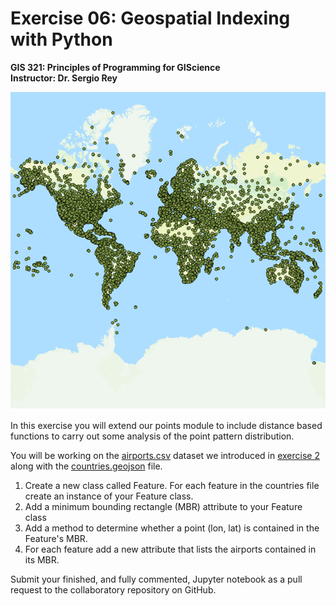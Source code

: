 # Exercise 06: Geospatial Indexing with Python

**GIS 321: Principles of Programming for GIScience**  
**Instructor: Dr. Sergio Rey**

![airports](../exercise05/figures/airportosm.png  "Aiports and Open Street Map Layer")

In this exercise you will extend our points module to include distance based functions to carry out some analysis of the point pattern distribution.

You will be working on the [airports.csv](airports.csv) dataset we introduced in [exercise 2][e2] along with the [countries.geojson](https://github.com/datasets/geo-countries/tree/master/data) file.



1. Create a new class called Feature. For each feature in the countries file create an instance of your Feature class.
2. Add a minimum bounding rectangle (MBR) attribute to your Feature class
3. Add a method to determine whether a point (lon, lat) is contained in the Feature's MBR.
4. For each feature add a new attribute that lists the airports contained in its MBR.

Submit your finished, and fully commented, Jupyter notebook as a pull request to the collaboratory repository on GitHub.



[e2]: https://github.com/sjsrey/gis321f16collaboratory/blob/master/exercise02/exercise02.md
[functions]: https://github.com/sjsrey/gis321f16/blob/master/content/partI/lecture_functions.ipynb
[modules]: https://github.com/sjsrey/gis321f16/blob/master/content/partI/lecture_modules.ipynb
